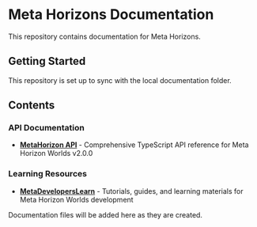 # Meta Horizons Documentation

This repository contains documentation for Meta Horizons.

## Getting Started

This repository is set up to sync with the local documentation folder.

## Contents

### API Documentation
- **[MetaHorizon API](MetaHorizon%20API/README.md)** - Comprehensive TypeScript API reference for Meta Horizon Worlds v2.0.0

### Learning Resources
- **[MetaDevelopersLearn](MetaDevelopersLearn/)** - Tutorials, guides, and learning materials for Meta Horizon Worlds development

Documentation files will be added here as they are created.

